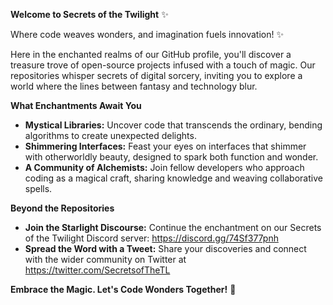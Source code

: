 **Welcome to Secrets of the Twilight** ✨

Where code weaves wonders, and imagination fuels innovation! ✨

Here in the enchanted realms of our GitHub profile, you'll discover a treasure trove of open-source projects infused with a touch of magic. Our repositories whisper secrets of digital sorcery, inviting you to explore a world where the lines between fantasy and technology blur.

**What Enchantments Await You**

* **Mystical Libraries:** Uncover code that transcends the ordinary, bending algorithms to create unexpected delights.
* **Shimmering Interfaces:**  Feast your eyes on interfaces that shimmer with otherworldly beauty, designed to spark both function and wonder.
* **A Community of Alchemists:** Join fellow developers who approach coding as a magical craft, sharing knowledge and weaving collaborative spells.

**Beyond the Repositories**

* **Join the Starlight Discourse:** Continue the enchantment on our Secrets of the Twilight Discord server: https://discord.gg/74Sf377pnh
* **Spread the Word with a Tweet:** Share your discoveries and connect with the wider community on Twitter at https://twitter.com/SecretsofTheTL

**Embrace the Magic. Let's Code Wonders Together!** 🔮
